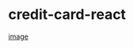﻿# credit-card-react

[image](https://github.com/goeaway/credit-card-react/blob/master/credit-card.gif)
